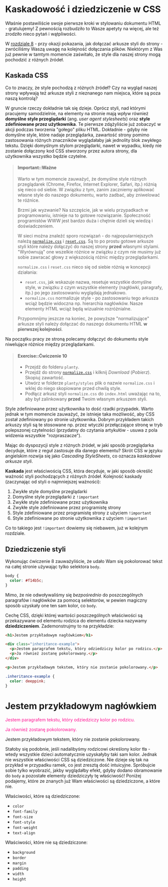 # Kaskadowość i dziedziczenie w CSS

Właśnie postawiliście swoje pierwsze kroki w stylowaniu dokumentu HTML - gratulujemy! Z pewnością rozbudziło to Wasze apetyty na więcej, ale też zrodziło nieco pytań i wątpliwości. 

W [rozdziale 8](../css-code/README.md) - przy okazji pokazania, jak dołączać arkusze styli do strony - zwróciliśmy Waszą uwagę na kolejność dołączania plików. Niektórym z Was już pewnie w tamtym momencie zaświtało, że style dla naszej strony mogą pochodzić z różnych źródeł.

## Kaskada CSS

Co to znaczy, że style pochodzą z różnych źródeł? Czy na wygląd naszej strony wpływają też arkusze styli z nieznanego nam miejsca, które są poza naszą kontrolą?

W gruncie rzeczy dokładnie tak się dzieje. Oprócz styli, nad którymi pracujemy samodzielnie, na elementy na stronie mają wpływ również **domyślne style przeglądarki** (ang. *user agent stylesheets*) oraz **style zdefiniowane przez użytkownika**. Te pierwsze zdążyliście już zobaczyć w akcji podczas tworzenia "gołego" pliku HTML. Dokładnie - gdyby nie domyślne style, które nadaje przeglądarka, zawartość strony pomimo zastosowania różnych znaczników wyglądałaby jak jednolity blok zwykłego tekstu. Dzięki domyślnym stylom przeglądarki, nawet w wypadku, kiedy nie zostanie dołączony kod CSS stworzony przez autora strony, dla użytkownika wszystko będzie czytelne.

> #### Important::Ważne
>
> Warto w tym momencie zauważyć, że domyślne style różnych przeglądarek (Chrome, Firefox, Internet Explorer, Safari, itp.) różnią się nieco od siebie. W związku z tym, zanim zaczniemy aplikować własne style do naszego dokumentu, warto zadbać, aby zniwelować te różnice.
>
> Brzmi jak wyzwanie? Na szczęście, jak w wielu przypadkach w programowaniu, istnieje na to gotowe rozwiązanie. Społeczność programistów WWW jest bardzo duża i chętnie dzieli się wiedzą i doświadczeniem. 
>
> W sieci można znaleźć sporo rozwiązań - do najpopularniejszych należą [`normalize.css`](https://necolas.github.io/normalize.css/) i [`reset.css`](http://meyerweb.com/eric/tools/css/reset/). Są to po prostu gotowe arkusze styli które należy dołączyć do naszej strony **przed** własnymi stylami. "Wyrównują" one wszelkie różnice w związku z czym nie musimy już sobie zawracać głowy z większością różnic między przeglądarkami.
>
> `normalize.css` i `reset.css` nieco się od siebie różnią w koncepcji działania:
> - `reset.css`, jak wskazuje nazwa, resetuje wszystkie domyślne style, w związku z czym wszystkie elementy (nagłówki, paragrafy, itp.) po jego zastosowaniu wyglądają jednakowo.
> - `normalize.css` normalizuje style - po zastosowaniu tego arkusza wciąż będzie widoczna np.  hierarchia nagłówków. Nasze elementy HTML wciąż będą wizualnie rozróżnialne.
>
> Przypomnijmy jeszcze na koniec, że powyższe "normalizujące" arkusze styli należy dołączać do naszego dokumentu HTML **w pierwszej kolejności**.

Na początku pracy ze stroną polecamy dołączyć do dokumentu style niwelujące różnice między przeglądarkami.

> #### Exercise::Ćwiczenie 10
>
> - Przejdź do folderu `planty`.
> - Przejdź do strony [`normalize.css`](https://necolas.github.io/normalize.css/) i kilknij *Download* (*Pobierz*). Skopiuj zawartość.
> - Utwórz w folderze `planty/styles` plik o nazwie `normalize.css` i wklej do niego skopiowane przed chwilą style.
> - Podłącz arkusz styli `normalize.css` do `index.html` uważając na to, aby był zalinkowany **przed** Twoim własnym arkuszem styli.

Style zdefiniowane przez użytkownika to dość rzadki przypadek. Warto jednak w tym momencie zauważyć, że istnieje taka możliwość, aby CSS został zdefiniowany po stronie użytkownika. Dobrym przykładem takich arkuszy styli są te stosowane np. przez wtyczki przełączające stronę w tryb polepszonej czytelności (przydatny do czytania artykułów - usuwa z pola widzenia wszystkie "rozpraszacze").

Mając do dyspozycji style z różnych źródeł, w jaki sposób przeglądarka decyduje, które z reguł zastosuje dla danego elementu? Skrót CSS w języku angielskim rozwija się jako *Cascading StyleSheets*, co oznacza *kaskadowe arkusze styli*. 

**Kaskada** jest właściwością CSS, która decyduje, w jaki sposób określić ważność styli pochodzących z różnych źródeł. Kolejność kaskady (zaczynając od styli o najmniejszej ważności):

1. Zwykłe style domyślne przeglądarki
2. Domyślne style przeglądarki z `!important`
3. Zwykłe style zdefiniowane przez użytkownika
4. Zwykłe style zdefiniowane przez programistę strony
5. Style zdefiniowane przez programistę strony z użyciem `!important`
6. Style zdefiniowane po stronie użytkownika z użyciem `!important`

Co to takiego jest `!important` dowiemy się niebawem, już w kolejnym rozdziale.

## Dziedziczenie styli

Wykonując ćwiczenie 8 zauważyliście, że udało Wam się pokolorować tekst na całej stronie używając tylko selektora `body`.

```css
body {
  color: #f14b5c;
}
```

Mimo, że nie odwoływaliśmy się *bezpośrednio* do poszczególnych paragrafów i nagłówków za pomocą selektorów, w pewien magiczny sposób uzyskały one ten sam kolor, co `body`.

Cechę CSS, dzięki której wartości poszczególnych właściwości są przekazywane od elementu rodzica do elementu dziecka nazywamy **dziedziczeniem**. Zademonstrujmy to na przykładzie:

```html
<h1>Jestem przykładowym nagłówkiem</h1>

<div class="inheritance-example">
  <p>Jestem paragrafem tekstu, który odziedziczy kolor po rodzicu.</p>
  <p>Ja również zostanę pokolorowany.</p>
</div>

<p>Jestem przykładowym tekstem, który nie zostanie pokolorowany.</p>
```

```css
.inheritance-example {
  color: deeppink;
}
```

<div class="example-wrapper">
  <h1>Jestem przykładowym nagłówkiem</h1>
  <div style="color:deeppink;">
    <p style="color:deeppink;">Jestem paragrafem tekstu, który odziedziczy kolor po rodzicu.</p>
    <p style="color:deeppink;">Ja również zostanę pokolorowany.</p>
  </div>
  <p>Jestem przykładowym tekstem, który nie zostanie pokolorowany.</p>
</div>

Stałoby się podobnie, jeśli nadalibyśmy rodzicowi określony kolor tła - wtedy wszystkie dzieci automatycznie uzyskałyby taki sam kolor. Jednak nie wszystkie właściwości CSS są dziedziczone. Nie dzieje się tak na przykład w przypadku ramek, co jest zresztą dość intuicyjne. Spróbujcie sobie tylko wyobrazić, jakby wyglądałby efekt, gdyby dodano obramowanie do `body` a pozostałe elementy dziedziczyły tę właściwość! Poniżej podajemy, które ze znanych już Wam właściwości są dziedziczone, a które nie.

Właściwości, które są dziedziczone:

- `color`
- `font-family`
- `font-size`
- `font-style`
- `font-weight`
- `text-align`

Właściwości, które nie są dziedziczone:

- `background`
- `border`
- `margin`
- `padding`
- `width`
- `height`

